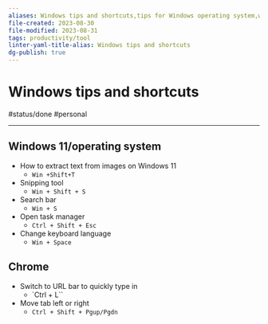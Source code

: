 ```yaml
---
aliases: Windows tips and shortcuts,tips for Windows operating system,working with Windows more efficiently
file-created: 2023-08-30
file-modified: 2023-08-31
tags: productivity/tool
linter-yaml-title-alias: Windows tips and shortcuts
dg-publish: true
---
```


# Windows tips and shortcuts

#status/done  #personal 

---

## Windows 11/operating system

- How to extract text from images on Windows 11
	- `Win +Shift+T`
- Snipping tool
	- `Win + Shift + S`
- Search bar
	- `Win + S`
- Open task manager
	- `Ctrl + Shift + Esc`
- Change keyboard language
	- `Win + Space`
## Chrome

- Switch to URL bar to quickly type in
	- `Ctrl + L``
- Move tab left or right
	- `Ctrl + Shift + Pgup/Pgdn`

